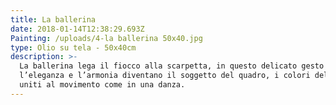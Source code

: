 ```yaml
---
title: La ballerina
date: 2018-01-14T12:38:29.693Z
Painting: /uploads/4-la ballerina 50x40.jpg
type: Olio su tela - 50x40cm
description: >-
  La ballerina lega il fiocco alla scarpetta, in questo delicato gesto
  l’eleganza e l’armonia diventano il soggetto del quadro, i colori della stanza
  uniti al movimento come in una danza.
---
```


